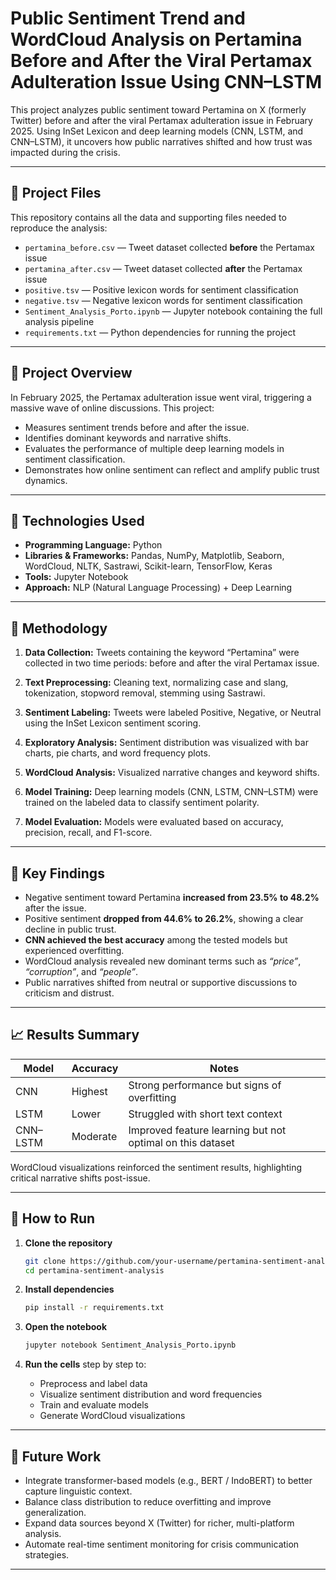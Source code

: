 # Public Sentiment Trend and WordCloud Analysis on Pertamina Before and After the Viral Pertamax Adulteration Issue Using CNN–LSTM

This project analyzes public sentiment toward Pertamina on X (formerly Twitter) before and after the viral Pertamax adulteration issue in February 2025. Using InSet Lexicon and deep learning models (CNN, LSTM, and CNN–LSTM), it uncovers how public narratives shifted and how trust was impacted during the crisis.

---

## 📁 Project Files

This repository contains all the data and supporting files needed to reproduce the analysis:

* `pertamina_before.csv` — Tweet dataset collected **before** the Pertamax issue
* `pertamina_after.csv` — Tweet dataset collected **after** the Pertamax issue
* `positive.tsv` — Positive lexicon words for sentiment classification
* `negative.tsv` — Negative lexicon words for sentiment classification
* `Sentiment_Analysis_Porto.ipynb` — Jupyter notebook containing the full analysis pipeline
* `requirements.txt` — Python dependencies for running the project

---

## 🧠 Project Overview

In February 2025, the Pertamax adulteration issue went viral, triggering a massive wave of online discussions.
This project:

* Measures sentiment trends before and after the issue.
* Identifies dominant keywords and narrative shifts.
* Evaluates the performance of multiple deep learning models in sentiment classification.
* Demonstrates how online sentiment can reflect and amplify public trust dynamics.

---

## 🧰 Technologies Used

* **Programming Language:** Python
* **Libraries & Frameworks:**
  Pandas, NumPy, Matplotlib, Seaborn, WordCloud, NLTK, Sastrawi, Scikit-learn, TensorFlow, Keras
* **Tools:** Jupyter Notebook
* **Approach:** NLP (Natural Language Processing) + Deep Learning

---

## 🧪 Methodology

1. **Data Collection:**
   Tweets containing the keyword “Pertamina” were collected in two time periods: before and after the viral Pertamax issue.

2. **Text Preprocessing:**
   Cleaning text, normalizing case and slang, tokenization, stopword removal, stemming using Sastrawi.

3. **Sentiment Labeling:**
   Tweets were labeled Positive, Negative, or Neutral using the InSet Lexicon sentiment scoring.

4. **Exploratory Analysis:**
   Sentiment distribution was visualized with bar charts, pie charts, and word frequency plots.

5. **WordCloud Analysis:**
   Visualized narrative changes and keyword shifts.

6. **Model Training:**
   Deep learning models (CNN, LSTM, CNN–LSTM) were trained on the labeled data to classify sentiment polarity.

7. **Model Evaluation:**
   Models were evaluated based on accuracy, precision, recall, and F1-score.

---

## 🧠 Key Findings

* Negative sentiment toward Pertamina **increased from 23.5% to 48.2%** after the issue.
* Positive sentiment **dropped from 44.6% to 26.2%**, showing a clear decline in public trust.
* **CNN achieved the best accuracy** among the tested models but experienced overfitting.
* WordCloud analysis revealed new dominant terms such as *“price”*, *“corruption”*, and *“people”*.
* Public narratives shifted from neutral or supportive discussions to criticism and distrust.

---

## 📈 Results Summary

| Model    | Accuracy | Notes                                                     |
| -------- | -------- | --------------------------------------------------------- |
| CNN      | Highest  | Strong performance but signs of overfitting               |
| LSTM     | Lower    | Struggled with short text context                         |
| CNN–LSTM | Moderate | Improved feature learning but not optimal on this dataset |

WordCloud visualizations reinforced the sentiment results, highlighting critical narrative shifts post-issue.

---

## 🚀 How to Run

1. **Clone the repository**

   ```bash
   git clone https://github.com/your-username/pertamina-sentiment-analysis.git
   cd pertamina-sentiment-analysis
   ```

2. **Install dependencies**

   ```bash
   pip install -r requirements.txt
   ```

3. **Open the notebook**

   ```bash
   jupyter notebook Sentiment_Analysis_Porto.ipynb
   ```

4. **Run the cells** step by step to:

   * Preprocess and label data
   * Visualize sentiment distribution and word frequencies
   * Train and evaluate models
   * Generate WordCloud visualizations

---

## 🧭 Future Work

* Integrate transformer-based models (e.g., BERT / IndoBERT) to better capture linguistic context.
* Balance class distribution to reduce overfitting and improve generalization.
* Expand data sources beyond X (Twitter) for richer, multi-platform analysis.
* Automate real-time sentiment monitoring for crisis communication strategies.

---
